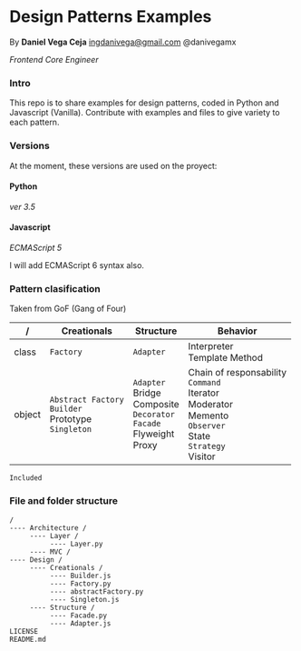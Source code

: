 # Design Patterns Examples

By
__Daniel Vega Ceja__
<ingdanivega@gmail.com>
@danivegamx

*Frontend Core Engineer*

### Intro

This repo is to share examples for design patterns, coded in Python and Javascript (Vanilla). Contribute with examples and files to give variety to each pattern.

### Versions

At the moment, these versions are used on the proyect:

#### Python

*ver 3.5*

#### Javascript

*ECMAScript 5*

I will add ECMAScript 6 syntax also.

### Pattern clasification

Taken from GoF (Gang of Four)

| / | Creationals   | Structure     | Behavior     |
| --- | ------------- | ------------- | ----------- |
| class | `Factory`       | `Adapter`       | Interpreter<br>Template Method |
| object | `Abstract Factory`<br>`Builder`<br>Prototype<br>`Singleton`      | `Adapter`<br>Bridge<br>Composite<br>`Decorator`<br>`Facade`<br>Flyweight<br>Proxy      | Chain of responsability<br>`Command`<br>Iterator<br>Moderator<br>Memento<br>`Observer`<br>State<br>`Strategy`<br>Visitor |

`Included`

### File and folder structure

```
/
---- Architecture /
     ---- Layer /
          ---- Layer.py
     ---- MVC /
---- Design /
     ---- Creationals /
          ---- Builder.js
          ---- Factory.py
          ---- abstractFactory.py
          ---- Singleton.js
     ---- Structure /
          ---- Facade.py
          ---- Adapter.js
LICENSE
README.md
```
